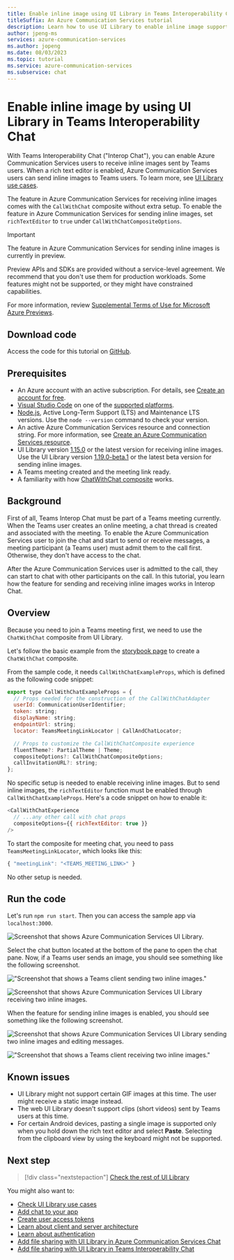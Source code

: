 ```yaml
---
title: Enable inline image using UI Library in Teams Interoperability Chat
titleSuffix: An Azure Communication Services tutorial
description: Learn how to use UI Library to enable inline image support in Teams Interoperability Chat.
author: jpeng-ms
services: azure-communication-services
ms.author: jopeng
ms.date: 08/03/2023
ms.topic: tutorial
ms.service: azure-communication-services
ms.subservice: chat
---
```


# Enable inline image by using UI Library in Teams Interoperability Chat

With Teams Interoperability Chat ("Interop Chat"), you can enable Azure Communication Services users to receive inline images sent by Teams users. When a rich text editor is enabled, Azure Communication Services users can send inline images to Teams users. To learn more, see [UI Library use cases](../concepts/ui-library/ui-library-use-cases.md).

The feature in Azure Communication Services for receiving inline images comes with the `CallWithChat` composite without extra setup. To enable the feature in Azure Communication Services for sending inline images, set `richTextEditor` to `true` under `CallWithChatCompositeOptions`.

> [!IMPORTANT]
> The feature in Azure Communication Services for sending inline images is currently in preview.
>
> Preview APIs and SDKs are provided without a service-level agreement. We recommend that you don't use them for production workloads. Some features might not be supported, or they might have constrained capabilities.
>
> For more information, review [Supplemental Terms of Use for Microsoft Azure Previews](https://azure.microsoft.com/support/legal/preview-supplemental-terms/).

## Download code

Access the code for this tutorial on [GitHub](https://github.com/Azure-Samples/communication-services-javascript-quickstarts/tree/main/ui-library-quickstart-teams-interop-meeting-chat).

## Prerequisites

- An Azure account with an active subscription. For details, see [Create an account for free](https://azure.microsoft.com/free/?WT.mc_id=A261C142F).
- [Visual Studio Code](https://code.visualstudio.com/) on one of the [supported platforms](https://code.visualstudio.com/docs/supporting/requirements#_platforms).
- [Node.js](https://nodejs.org/), Active Long-Term Support (LTS) and Maintenance LTS versions. Use the `node --version` command to check your version.
- An active Azure Communication Services resource and connection string. For more information, see [Create an Azure Communication Services resource](../quickstarts/create-communication-resource.md).
- UI Library version [1.15.0](https://www.npmjs.com/package/@azure/communication-react/v/1.15.0) or the latest version for receiving inline images. Use the UI Library version [1.19.0-beta.1](https://www.npmjs.com/package/@azure/communication-react/v/1.19.0-beta.1) or the latest beta version for sending inline images.
- A Teams meeting created and the meeting link ready.
- A familiarity with how [ChatWithChat composite](https://azure.github.io/communication-ui-library/?path=/docs/composites-call-with-chat-basicexample--basic-example) works.

## Background

First of all, Teams Interop Chat must be part of a Teams meeting currently. When the Teams user creates an online meeting, a chat thread is created and associated with the meeting. To enable the Azure Communication Services user to join the chat and start to send or receive messages, a meeting participant (a Teams user) must admit them to the call first. Otherwise, they don't have access to the chat.

After the Azure Communication Services user is admitted to the call, they can start to chat with other participants on the call. In this tutorial, you learn how the feature for sending and receiving inline images works in Interop Chat.

## Overview

Because you need to join a Teams meeting first, we need to use the `ChatWithChat` composite from UI Library.

Let's follow the basic example from the [storybook page](https://azure.github.io/communication-ui-library/?path=/docs/composites-call-with-chat-basicexample--basic-example) to create a `ChatWithChat` composite.

From the sample code, it needs `CallWithChatExampleProps`, which is defined as the following code snippet:

```js
export type CallWithChatExampleProps = {
  // Props needed for the construction of the CallWithChatAdapter
  userId: CommunicationUserIdentifier;
  token: string;
  displayName: string;
  endpointUrl: string;
  locator: TeamsMeetingLinkLocator | CallAndChatLocator;

  // Props to customize the CallWithChatComposite experience
  fluentTheme?: PartialTheme | Theme;
  compositeOptions?: CallWithChatCompositeOptions;
  callInvitationURL?: string;
};

```

No specific setup is needed to enable receiving inline images. But to send inline images, the `richTextEditor` function must be enabled through `CallWithChatExampleProps`. Here's a code snippet on how to enable it:

```js
<CallWithChatExperience
  // ...any other call with chat props
  compositeOptions={{ richTextEditor: true }}
/>

```

To start the composite for meeting chat, you need to pass `TeamsMeetingLinkLocator`, which looks like this:

```js
{ "meetingLink": "<TEAMS_MEETING_LINK>" }
```

No other setup is needed.

## Run the code

Let's run `npm run start`. Then you can access the sample app via `localhost:3000`.

![Screenshot that shows Azure Communication Services UI Library.](./media/inline-image-tutorial-interop-chat-0.png "Screenshot that shows Azure Communication Services UI Library.")

Select the chat button located at the bottom of the pane to open the chat pane. Now, if a Teams user sends an image, you should see something like the following screenshot.

!["Screenshot that shows a Teams client sending two inline images."](./media/inline-image-tutorial-interop-chat-1.png "Screenshot that shows a Teams client sending two inline images.")

![Screenshot that shows Azure Communication Services UI Library receiving two inline images.](./media/inline-image-tutorial-interop-chat-2.png "Screenshot that shows Azure Communication Services UI Library receiving two inline images.")

When the feature for sending inline images is enabled, you should see something like the following screenshot.

![Screenshot that shows Azure Communication Services UI Library sending two inline images and editing messages.](./media/inline-image-tutorial-interop-chat-3.png "Screenshot that shows Azure Communication Services UI Library sending two inline images and editing messages.")

!["Screenshot that shows a Teams client receiving two inline images."](./media/inline-image-tutorial-interop-chat-4.png "Screenshot that shows a Teams client receiving two inline images.")

## Known issues

* UI Library might not support certain GIF images at this time. The user might receive a static image instead.
* The web UI Library doesn't support clips (short videos) sent by Teams users at this time.
* For certain Android devices, pasting a single image is supported only when you hold down the rich text editor and select **Paste**. Selecting from the clipboard view by using the keyboard might not be supported.

## Next step

> [!div class="nextstepaction"]
> [Check the rest of UI Library](https://azure.github.io/communication-ui-library/)

You might also want to:

- [Check UI Library use cases](../concepts/ui-library/ui-library-use-cases.md)
- [Add chat to your app](../quickstarts/chat/get-started.md)
- [Create user access tokens](../quickstarts/identity/access-tokens.md)
- [Learn about client and server architecture](../concepts/client-and-server-architecture.md)
- [Learn about authentication](../concepts/authentication.md)
- [Add file sharing with UI Library in Azure Communication Services Chat](./file-sharing-tutorial-acs-chat.md)
- [Add file sharing with UI Library in Teams Interoperability Chat](./file-sharing-tutorial-interop-chat.md)
